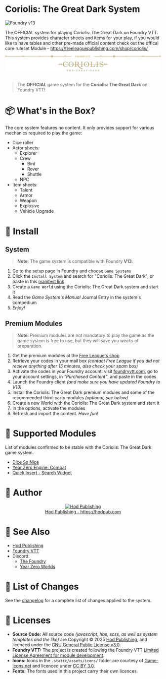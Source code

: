 # Coriolis: The Great Dark System

![Foundry v13](https://img.shields.io/badge/foundry-v13-green)

The OFFICIAL system for playing Coriolis: The Great Dark on Foundry VTT.
This system provides character sheets and items for your play, if you would like to have tables and other pre-made official content check out the offical core ruleset Module - https://freeleaguepublishing.com/shop/coriolis/



<center><img src="docs/coriolis-title.webp"/></center>
<br>
<!--
<p align="center">
  <img alt="Version" src="https://img.shields.io/badge/dynamic/json?color=blue&label=version&query=version&url=https%3A%2F%2Fraw.githubusercontent.com%2Fhodpub%2Fcoriolis-tgd-vtt%2Fmain%2Fstatic%2Fsystem.json"/>
  <a href="https://foundryvtt.com" target="_blank">
    <img alt="Foundry Version" src="https://img.shields.io/badge/dynamic/json?color=blue&label=Foundry&query=compatibility.minimum&url=https%3A%2F%2Fraw.githubusercontent.com%2Fhodpub%2Fcoriolis-tgd-vtt%2Fmain%2Fstatic%2Fsystem.json"/>
  </a>
  <a href="https://foundryvtt.com/packages/blade-runner/" target="_blank">
    <img alt="Forge Installs" src="https://img.shields.io/badge/dynamic/json?label=Forge%20Installs&query=package.installs&suffix=%25&url=https%3A%2F%2Fforge-vtt.com%2Fapi%2Fbazaar%2Fpackage%2Fblade-runner&colorB=4aa94a"/>
  </a>
  <a href="https://github.com/fvtt-fria-ligan/blade-runner-foundry-vtt/releases">
    <img alt="Downloads" src="https://img.shields.io/badge/dynamic/json?label=Downloads@latest&query=assets[?(@.name.includes('zip'))].download_count&url=https://api.github.com/repos/fvtt-fria-ligan/blade-runner-foundry-vtt/releases/latest&color=green"/>
  </a>
  <a href="https://github.com/fvtt-fria-ligan/blade-runner-foundry-vtt/graphs/commit-activity" target="_blank">
    <img alt="Maintenance" src="https://img.shields.io/badge/Maintained%3F-yes-green.svg"/>
  </a>
  <a href="https://github.com/fvtt-fria-ligan/blade-runner-foundry-vtt/blob/main/LICENSE" target="_blank">
    <img alt="License: GPLv3" src="https://img.shields.io/badge/License-GPLv3-orange"/>
  </a>
  <a href="https://www.patreon.com/Stefouch">
    <img src="https://img.shields.io/badge/Donate-Patreon-F96854.svg" alt="Patreon">
  </a>
</p>
-->

> The **OFFICIAL** game system for the **Coriolis: The Great Dark** on Foundry VTT!

# 📦 What's in the Box?

The core system features no content. It only provides support for various mechanics required to play the game:

- Dice roller
- Actor sheets:
  - Explorer
  - Crew
    - Bird
    - Rover
    - Shuttle
  - NPC
- Item sheets:
  - Talent
  - Armor
  - Weapon
  - Explosive
  - Vehicle Upgrade

# 🚀 Install

## System

> **Note**: The game system is compatible with Foundry **V13**.

1. Go to the setup page in Foundry and choose `Game Systems`
2. Click the `Install System` and search for "Coriolis: The Great Dark", or paste in this [manifest link](https://github.com/hodpub/coriolis-tgd-vtt/releases/latest/download/system.json)
3. Create a `Game World` using the Coriolis: The Great Dark system and start it
4. Read the _Game System's Manual_ Journal Entry in the system's compedium
5. _Enjoy!_

## Premium Modules

> **Note**: Premium modules are not mandatory to play the game as the game system is free to use, but they will save you _weeks_ of preparation.

1. Get the premium modules at the [Free League's shop](https://freeleaguepublishing.com/en/store/?collection_id=405939749122)
2. Retrieve your codes in your mail box _(contact Free League if you did not recieve anything after 15 minutes, also check your spam box)_
3. Activate the codes in your Foundry account: visit [foundryvtt.com](https://foundryvtt.com/), go to your account settings, in _"Purchased Content"_, and paste in the codes
4. Launch the Foundry client _(and make sure you have updated Foundry to V13)_
5. Install the Coriolis: The Great Dark premium modules and some of the recommended third-party modules _(optional, see below)_
6. Create a new World with the Coriolis: The Great Dark system and start it
7. In the options, activate the modules
8. Refresh and import the content. _Have fun!_

# 🧩 Supported Modules

List of modules confirmed to be stable with the Coriolis: The Great Dark game system.

- [Dice So Nice](https://foundryvtt.com/packages/dice-so-nice/)
- [Year Zero Engine: Combat](https://foundryvtt.com/packages/yze-combat)
- [Quick Insert - Search Widget](https://foundryvtt.com/packages/quick-insert)
<!-- - [Simultaneous Cards](https://foundryvtt.com/packages/simultaneous-cards) -->

<!-- # 🛠️ Contributing

If you want to contribute to the project, download and build it for something else, or if you simply have an issue, please read [our contributing guide](https://github.com/hodpub/coriolis-tgd-vtt/blob/main/CONTRIBUTING.md) to learn more about how we accept contributions and how to set up the development version of the project. -->

<!-- ## Translations

<a href="https://weblate.foundryvtt-hub.com/engage/blade-runner/">
<img src="https://weblate.foundryvtt-hub.com/widgets/blade-runner/-/multi-auto.svg" alt="Translation status" />
</a> -->

# 👤 Author

<p align="center">
  <a href="https://hodpub.com" target="_blank">
    <img src="https://hodpub.com/wp-content/uploads/2024/03/H@3x.webp" alt="Hod Publishing" style="width: auto; height: auto; max-height: 120px;"/>
    <br>
    Hod Publishing - https://hodpub.com
  </a>
</p>

# 🔗 See Also

<!-- - [Blade Runner - The Roleplaying Game](https://bladerunner-rpg.com/)
- [Free League Publishing: Blade Runner](https://freeleaguepublishing.com/en/games/blade-runner/) -->
- [Hod Publishing](https://hodpub.com)
- [Foundry VTT](https://foundryvtt.com/)
- Discord:
  - [The Foundry](https://discord.gg/foundryvtt)
  - [Year Zero Worlds](https://discord.gg/RnaydHR)

# 📜 List of Changes

See the [changelog](https://github.com/hodpub/coriolis-tgd-fvtt/blob/master/CHANGELOG.md#changelog) for a complete list of changes applied to the system.

# 📝 Licenses

<!--
- **Content & Logo:** [Blade Runner - The Roleplaying Game](https://freeleaguepublishing.com/en/games/blade-runner/) is © 2022 Alcon Entertainment, LLC. All rights reserved. The parts of this project protected under this copyright may not be distributed commercially or freely. This includes art, logo, and copyright text.

-->
- **Source Code:** All source code _(javascript, hbs, scss, as well as system templates and the like)_ are Copyright © 2025 [Hod Publishing](https://hodpub.com), and licenced under the [GNU General Public License v3.0](https://github.com/hodpub/coriolis-tgd-vtt/blob/master/LICENSE).
- **Foundry VTT:** The project is created following the Foundry VTT [Limited License Agreement for module development](https://foundryvtt.com/article/license/).
- **Icons:** Icons in the `.static/assets/icons/` folder are courtesy of [Game-icons.net](https://game-icons.net/) and licenced under [CC BY 3.0](https://creativecommons.org/licenses/by/3.0/).
- **Fonts:** The fonts used in this project carry their own licences.
